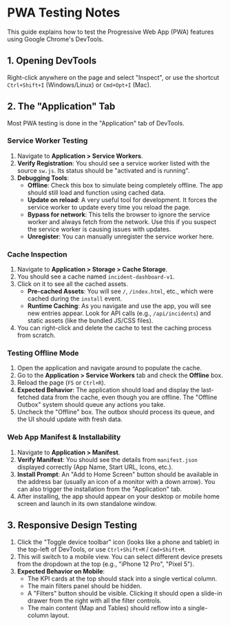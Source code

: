 # PWA Testing Notes

This guide explains how to test the Progressive Web App (PWA) features using Google Chrome's DevTools.

## 1. Opening DevTools

Right-click anywhere on the page and select "Inspect", or use the shortcut `Ctrl+Shift+I` (Windows/Linux) or `Cmd+Opt+I` (Mac).

## 2. The "Application" Tab

Most PWA testing is done in the "Application" tab of DevTools.

### Service Worker Testing

1.  Navigate to **Application > Service Workers**.
2.  **Verify Registration**: You should see a service worker listed with the source `sw.js`. Its status should be "activated and is running".
3.  **Debugging Tools**:
    *   **Offline**: Check this box to simulate being completely offline. The app should still load and function using cached data.
    *   **Update on reload**: A very useful tool for development. It forces the service worker to update every time you reload the page.
    *   **Bypass for network**: This tells the browser to ignore the service worker and always fetch from the network. Use this if you suspect the service worker is causing issues with updates.
    *   **Unregister**: You can manually unregister the service worker here.

### Cache Inspection

1.  Navigate to **Application > Storage > Cache Storage**.
2.  You should see a cache named `incident-dashboard-v1`.
3.  Click on it to see all the cached assets.
    *   **Pre-cached Assets**: You will see `/`, `/index.html`, etc., which were cached during the `install` event.
    *   **Runtime Caching**: As you navigate and use the app, you will see new entries appear. Look for API calls (e.g., `/api/incidents`) and static assets (like the bundled JS/CSS files).
4.  You can right-click and delete the cache to test the caching process from scratch.

### Testing Offline Mode

1.  Open the application and navigate around to populate the cache.
2.  Go to the **Application > Service Workers** tab and check the **Offline** box.
3.  Reload the page (`F5` or `Ctrl+R`).
4.  **Expected Behavior**: The application should load and display the last-fetched data from the cache, even though you are offline. The "Offline Outbox" system should queue any actions you take.
5.  Uncheck the "Offline" box. The outbox should process its queue, and the UI should update with fresh data.

### Web App Manifest & Installability

1.  Navigate to **Application > Manifest**.
2.  **Verify Manifest**: You should see the details from `manifest.json` displayed correctly (App Name, Start URL, Icons, etc.).
3.  **Install Prompt**: An "Add to Home Screen" button should be available in the address bar (usually an icon of a monitor with a down arrow). You can also trigger the installation from the "Application" tab.
4.  After installing, the app should appear on your desktop or mobile home screen and launch in its own standalone window.

## 3. Responsive Design Testing

1.  Click the "Toggle device toolbar" icon (looks like a phone and tablet) in the top-left of DevTools, or use `Ctrl+Shift+M` / `Cmd+Shift+M`.
2.  This will switch to a mobile view. You can select different device presets from the dropdown at the top (e.g., "iPhone 12 Pro", "Pixel 5").
3.  **Expected Behavior on Mobile**:
    *   The KPI cards at the top should stack into a single vertical column.
    *   The main filters panel should be hidden.
    *   A "Filters" button should be visible. Clicking it should open a slide-in drawer from the right with all the filter controls.
    *   The main content (Map and Tables) should reflow into a single-column layout.
